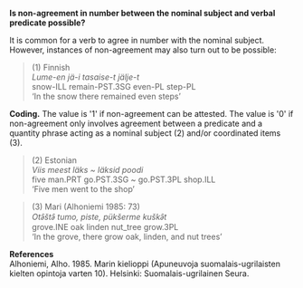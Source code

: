 **Is non-agreement in number between the nominal subject and verbal predicate possible?**

It is common for a verb to agree in number with the nominal subject. However, instances of non-agreement may also turn out to be possible:

>(1) Finnish<br/>
>*Lume-en jä-i tasaise-t jälje-t*<br/>
>snow-ILL remain-PST.3SG even-PL step-PL<br/>
>‘In the snow there remained even steps’

**Coding.** The value is '1' if non-agreement can be attested. The value is '0' if non-agreement only involves agreement between a predicate and a quantity phrase acting as a nominal subject (2) and/or coordinated items (3).

>(2) Estonian<br/>
>*Viis meest läks ~ läksid poodi*<br/> 
>five man.PRT go.PST.3SG ~ go.PST.3PL shop.ILL<br/>
>‘Five men went to the shop’

>(3) Mari (Alhoniemi 1985: 73)<br/>
>*Otǝ̑štǝ̑ tumo, piste, pükšerme kuškǝ̑t*<br/>
>grove.INE oak linden nut_tree grow.3PL<br/>
>‘In the grove, there grow oak, linden, and nut trees’

**References**<br/>
Alhoniemi, Alho. 1985. Marin kielioppi (Apuneuvoja suomalais-ugrilaisten kielten opintoja varten 10). Helsinki: Suomalais-ugrilainen Seura.
